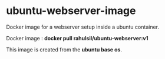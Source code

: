 # ubuntu-webserver-image
Docker image for a webserver setup inside a ubuntu container.

Docker image : **docker pull rahulsil/ubuntu-webserver:v1**

This image is created from the **ubuntu base os**.
